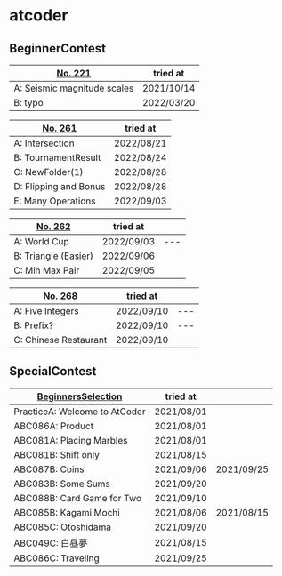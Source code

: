 # atcoder

## BeginnerContest
| [No. 221](https://atcoder.jp/contests/abc221) | tried at   |
| --------------------------------------------- | ---------- |
| A:  Seismic magnitude scales                  | 2021/10/14 |
| B:  typo                                      | 2022/03/20 |


| [No. 261](https://atcoder.jp/contests/abc261) | tried at   |
| --------------------------------------------- | ---------- |
| A:  Intersection                              | 2022/08/21 |
| B:  TournamentResult                          | 2022/08/24 |
| C:  NewFolder(1)                              | 2022/08/28 |
| D:  Flipping and Bonus                        | 2022/08/28 |
| E:  Many Operations                           | 2022/09/03 |


| [No. 262](https://atcoder.jp/contests/abc262) | tried at   |     |
| --------------------------------------------- | ---------- | --- |
| A:  World Cup                                 | 2022/09/03 | --- |
| B:  Triangle (Easier)                         | 2022/09/06 |     |
| C: Min Max Pair                               | 2022/09/05 |     |


| [No. 268](https://atcoder.jp/contests/abc268) | tried at   |     |
| --------------------------------------------- | ---------- | --- |
| A: Five Integers                              | 2022/09/10 | --- |
| B: Prefix?                                    | 2022/09/10 | --- |
| C: Chinese Restaurant                         | 2022/09/10 |     |


## SpecialContest
| [BeginnersSelection](https://atcoder.jp/contests/abs) | tried at   |            |
| ----------------------------------------------------- | ---------- | ---------- |
| PracticeA:  Welcome to AtCoder                        | 2021/08/01 |            |
| ABC086A:    Product                                   | 2021/08/01 |            |
| ABC081A:    Placing Marbles                           | 2021/08/01 |            |
| ABC081B:    Shift only                                | 2021/08/15 |            |
| ABC087B:    Coins                                     | 2021/09/06 | 2021/09/25 |
| ABC083B:    Some Sums                                 | 2021/09/20 |            |
| ABC088B:    Card Game for Two                         | 2021/09/10 |            |
| ABC085B:    Kagami Mochi                              | 2021/08/06 | 2021/08/15 |
| ABC085C:    Otoshidama                                | 2021/09/20 |            |
| ABC049C:    白昼夢                                    | 2021/08/15 |            |
| ABC086C:    Traveling                                 | 2021/09/25 |            |